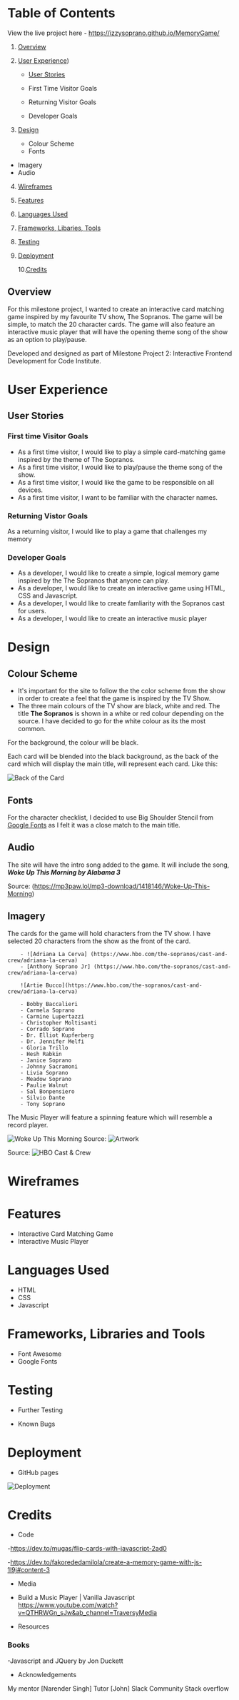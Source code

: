 # Table of Contents

View the live project here - https://izzysoprano.github.io/MemoryGame/

1. [Overview](#Overview)
2. [User Experience](#UX-UserExperience))

   - [User Stories](#UserStories)

   - First Time Visitor Goals
   - Returning Visitor Goals
   - Developer Goals

3. [Design](#Design)

   - Colour Scheme
   - Fonts

- Imagery
- Audio

4. [Wireframes](#Wireframes)

5. [Features](#Features)

6. [Languages Used](#LanguagesUSed)

7. [Frameworks, Libaries, Tools](#FrameworksLibariesTools)

8. [Testing](#Testing)

9. [Deployment](#Deployment)

   10.[Credits](#Credits)

## Overview

For this milestone project, I wanted to create an interactive card matching game inspired by my favourite TV show, The Sopranos.
The game will be simple, to match the 20 character cards.
The game will also feature an interactive music player that will have the opening theme song of the show as an option to play/pause.

Developed and designed as part of Milestone Project 2: Interactive Frontend Development for Code Institute.

# User Experience

## User Stories

### First time Visitor Goals

- As a first time visitor, I would like to play a simple card-matching game inspired by the theme of The Sopranos.
- As a first time visitor, I would like to play/pause the theme song of the show.
- As a first time visitor, I would like the game to be responsible on all devices.
- As a first time visitor, I want to be familiar with the character names.

### Returning Vistor Goals

As a returning visitor, I would like to play a game that challenges my memory

### Developer Goals

- As a developer, I would like to create a simple, logical memory game inspired by the The Sopranos that anyone can play.
- As a developer, I would like to create an interactive game using HTML, CSS and Javascript.
- As a developer, I would like to create famliarity with the Sopranos cast for users.
- As a developer, I would like to create an interactive music player

# Design

## Colour Scheme

- It's important for the site to follow the the color scheme from the show in order to create a feel that the game is inspired by the TV Show.
- The three main colours of the TV show are black, white and red. The title **The Sopranos** is shown in a white or red colour depending on the source. I have decided to go for the white colour as its the most common.

For the background, the colour will be black.

Each card will be blended into the black background, as the back of the card which will display the main title, will represent each card. Like this:

![Back of the Card](assets/img/Sopranos-Title.jpg)

## Fonts

For the character checklist, I decided to use Big Shoulder Stencil from [Google Fonts](https://fonts.google.com/) as I felt it was a close match to the main title.



## Audio

The site will have the intro song added to the game.
It will include the song, **_Woke Up This Morning by Alabama 3_**

Source: (https://mp3paw.lol/mp3-download/1418146/Woke-Up-This-Morning)

## Imagery

The cards for the game will hold characters from the TV show. I have selected 20 characters from the show as the front of the card.

        - ![Adriana La Cerva] (https://www.hbo.com/the-sopranos/cast-and-crew/adriana-la-cerva)
        - [Anthony Soprano Jr] (https://www.hbo.com/the-sopranos/cast-and-crew/adriana-la-cerva)
        
        ![Artie Bucco](https://www.hbo.com/the-sopranos/cast-and-crew/adriana-la-cerva)

        - Bobby Baccalieri
        - Carmela Soprano
        - Carmine Lupertazzi
        - Christopher Moltisanti
        - Corrado Soprano
        - Dr. Elliot Kupferberg
        - Dr. Jennifer Melfi
        - Gloria Trillo
        - Hesh Rabkin
        - Janice Soprano
        - Johnny Sacramoni
        - Livia Soprano
        - Meadow Soprano
        - Paulie Walnut
        - Sal Bonpensiero
        - Silvio Dante
        - Tony Soprano

The Music Player will feature a spinning feature which will resemble a record player.

![Woke Up This Morning](assets/img/WokeUpThisMorning.jpg)
Source: ![Artwork](https://www.amazon.com/Woke-Up-This-Morning-Alabama/dp/B000000OP7)

Source: ![HBO Cast & Crew](https://www.hbo.com/the-sopranos/cast-and-crew)

# Wireframes


# Features

- Interactive Card Matching Game
- Interactive Music Player

# Languages Used

- HTML
- CSS
- Javascript

# Frameworks, Libraries and Tools

- Font Awesome
- Google Fonts

# Testing

- Further Testing

- Known Bugs

# Deployment

- GitHub pages

![Deployment](assets/img/Deployment.png)

# Credits

- Code

-https://dev.to/mugas/flip-cards-with-javascript-2ad0

-https://dev.to/fakorededamilola/create-a-memory-game-with-js-1l9j#content-3

- Media

- Build a Music Player | Vanilla Javascript https://www.youtube.com/watch?v=QTHRWGn_sJw&ab_channel=TraversyMedia

- Resources

### Books

-Javascript and JQuery by Jon Duckett

- Acknowledgements

My mentor [Narender Singh]
Tutor [John]
Slack Community
Stack overflow
